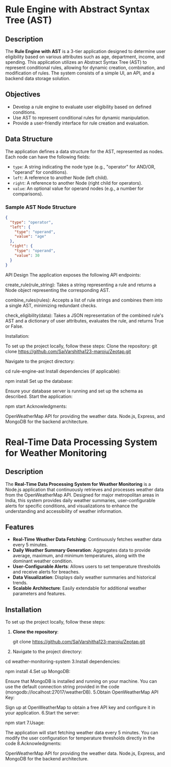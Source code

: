 # Rule Engine with Abstract Syntax Tree (AST)

## Description

The **Rule Engine with AST** is a 3-tier application designed to determine user eligibility based on various attributes such as age, department, income, and spending. This application utilizes an Abstract Syntax Tree (AST) to represent conditional rules, allowing for dynamic creation, combination, and modification of rules. The system consists of a simple UI, an API, and a backend data storage solution.

## Objectives

- Develop a rule engine to evaluate user eligibility based on defined conditions.
- Use AST to represent conditional rules for dynamic manipulation.
- Provide a user-friendly interface for rule creation and evaluation.

## Data Structure

The application defines a data structure for the AST, represented as nodes. Each node can have the following fields:

- `type`: A string indicating the node type (e.g., "operator" for AND/OR, "operand" for conditions).
- `left`: A reference to another Node (left child).
- `right`: A reference to another Node (right child for operators).
- `value`: An optional value for operand nodes (e.g., a number for comparisons).

### Sample AST Node Structure

```json
{
  "type": "operator",
  "left": {
    "type": "operand",
    "value": "age"
  },
  "right": {
    "type": "operand",
    "value": 30
  }
}
```
API Design
  The application exposes the following API endpoints:

  create_rule(rule_string): Takes a string representing a rule and returns a Node object representing the corresponding AST.
  
  combine_rules(rules): Accepts a list of rule strings and combines them into a single AST, minimizing redundant checks.
  
  check_eligibility(data): Takes a JSON representation of the combined rule's AST and a dictionary of user attributes, evaluates the rule, and returns True or False.

Installation:

  To set up the project locally, follow these steps:
  Clone the repository:
    git clone https://github.com/SaiVarshitha123-maroju/Zeotap.git

Navigate to the project directory:

  cd rule-engine-ast
Install dependencies (if applicable):

  npm install
Set up the database:

  Ensure your database server is running and set up the schema as described.
Start the application:

  npm start
Acknowledgments:

  OpenWeatherMap API for providing the weather data.
  Node.js, Express, and MongoDB for the backend architecture.




# Real-Time Data Processing System for Weather Monitoring

## Description

The **Real-Time Data Processing System for Weather Monitoring** is a Node.js application that continuously retrieves and processes weather data from the OpenWeatherMap API. Designed for major metropolitan areas in India, this system provides daily weather summaries, user-configurable alerts for specific conditions, and visualizations to enhance the understanding and accessibility of weather information.

## Features

- **Real-Time Weather Data Fetching**: Continuously fetches weather data every 5 minutes.
- **Daily Weather Summary Generation**: Aggregates data to provide average, maximum, and minimum temperatures, along with the dominant weather condition.
- **User-Configurable Alerts**: Allows users to set temperature thresholds and receive alerts for breaches.
- **Data Visualization**: Displays daily weather summaries and historical trends.
- **Scalable Architecture**: Easily extendable for additional weather parameters and features.

## Installation

To set up the project locally, follow these steps:

1. **Clone the repository**:

   git clone https://github.com/SaiVarshitha123-maroju/Zeotap.git
2. Navigate to the project directory:

  cd weather-monitoring-system
3.Install dependencies:

  npm install
4.Set up MongoDB:

Ensure that MongoDB is installed and running on your machine. You can use the default connection string provided in the code (mongodb://localhost:27017/weatherDB).
5.Obtain OpenWeatherMap API Key:

Sign up at OpenWeatherMap to obtain a free API key and configure it in your application.
6.Start the server:

  npm start
7.Usage:

The application will start fetching weather data every 5 minutes. You can modify the user configuration for temperature thresholds directly in the code
8.Acknowledgments:

  OpenWeatherMap API for providing the weather data.
  Node.js, Express, and MongoDB for the backend architecture.

